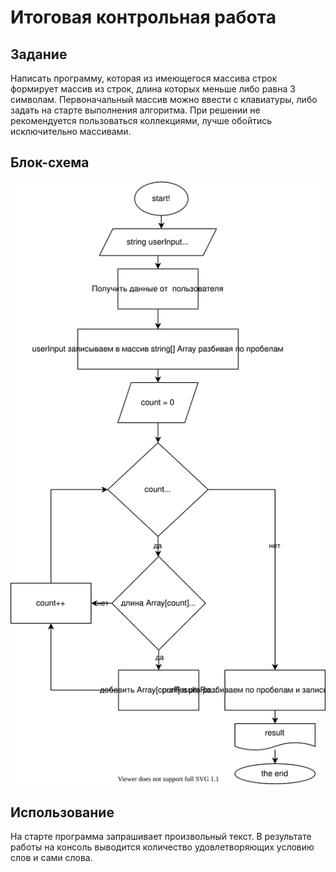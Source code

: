 # Итоговая контрольная работа

## Задание
Написать программу, которая из имеющегося массива строк формирует массив из строк, длина которых меньше либо равна 3 символам. Первоначальный массив можно ввести с клавиатуры, либо задать на старте выполнения алгоритма. При решении не рекомендуется пользоваться коллекциями, лучше обойтись исключительно массивами.

## Блок-схема
![Блок схема](./Блок-схема.svg)

## Использование
На старте программа запрашивает произвольный текст.
В результате работы на консоль выводится количество удовлетворяющих условию слов и сами слова.